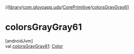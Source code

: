 //[library](../../../index.md)/[com.glovoapp.uds](../index.md)/[CorePrimitive](index.md)/[colorsGrayGray61](colors-gray-gray61.md)

# colorsGrayGray61

[androidJvm]\
val [colorsGrayGray61](colors-gray-gray61.md): [Color](https://developer.android.com/reference/kotlin/androidx/compose/ui/graphics/Color.html)
